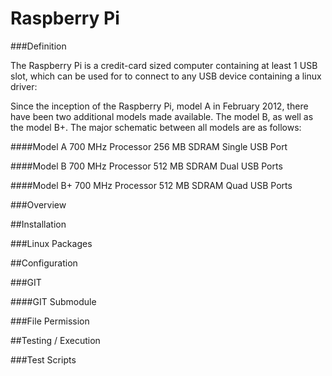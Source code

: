 Raspberry Pi
============

###Definition

The Raspberry Pi is a credit-card sized computer containing at least 1 USB slot, which can be used for to connect to any USB device containing a linux driver:

Since the inception of the Raspberry Pi, model A in February 2012, there have been two additional models made available.  The model B, as well as the model B+.  The major schematic between all models are as follows:

####Model A
700 MHz Processor
256 MB SDRAM
Single USB Port

####Model B
700 MHz Processor
512 MB SDRAM
Dual USB Ports

####Model B+
700 MHz Processor
512 MB SDRAM
Quad USB Ports

###Overview

##Installation

###Linux Packages

##Configuration

###GIT

####GIT Submodule

###File Permission

##Testing / Execution

###Test Scripts
